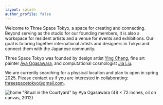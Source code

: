 ```yaml
---
layout: splash
author_profile: false
---
```


Welcome to Three Space Tokyo, a space for creating and connecting. Beyond serving as the studio for our founding members, it is also a workspace for resident artists and a venue for events and exhibitions. Our goal is to bring together international artists and designers in Tokyo and connect them with the Japanese community. 

Three Space Tokyo was founded by design artist [Ying Chang](https://www.yingchang.co.uk/), fine art painter [Aya Ogasawara](https://www.ayaogas.com/), and computational cosmologist [Jia Liu](https://liuxx479.github.io/). 

We are currently searching for a physical location and plan to open in spring 2025. Please contact us if you are interested in collaborating: threespacetokyo@gmail.com.

![home](https://www.ayaogas.com/wp-content/uploads/2013/06/Ritual_in_the_courtyard_72x48_Oiloncanvas_2012.jpg)
"Ritual in the Courtyard" by Aya Ogasawara (48 × 72 inches, oil on canvas, 2012)
